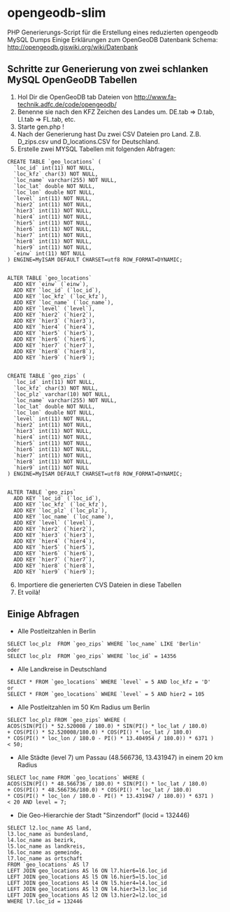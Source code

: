 # opengeodb-slim
PHP Generierungs-Script für die Erstellung eines reduzierten opengeodb MySQL Dumps
Einige Erklärungen zum OpenGeoDB Datenbank Schema: http://opengeodb.giswiki.org/wiki/Datenbank

## Schritte zur Generierung von zwei schlanken MySQL OpenGeoDB Tabellen

1. Hol Dir die OpenGeoDB tab Dateien von http://www.fa-technik.adfc.de/code/opengeodb/
2. Benenne sie nach den KFZ Zeichen des Landes um. DE.tab => D.tab, LI.tab => FL.tab, etc.
3. Starte gen.php !
4. Nach der Generierung hast Du zwei CSV Dateien pro Land. Z.B. D_zips.csv und D_locations.CSV for Deutschland.
5. Erstelle zwei MYSQL Tabellen mit folgenden Abfragen:
```
CREATE TABLE `geo_locations` (
  `loc_id` int(11) NOT NULL,
  `loc_kfz` char(3) NOT NULL,
  `loc_name` varchar(255) NOT NULL,
  `loc_lat` double NOT NULL,
  `loc_lon` double NOT NULL,
  `level` int(11) NOT NULL,
  `hier2` int(11) NOT NULL,
  `hier3` int(11) NOT NULL,
  `hier4` int(11) NOT NULL,
  `hier5` int(11) NOT NULL,
  `hier6` int(11) NOT NULL,
  `hier7` int(11) NOT NULL,
  `hier8` int(11) NOT NULL,
  `hier9` int(11) NOT NULL,
  `einw` int(11) NOT NULL
) ENGINE=MyISAM DEFAULT CHARSET=utf8 ROW_FORMAT=DYNAMIC;


ALTER TABLE `geo_locations`
  ADD KEY `einw` (`einw`),
  ADD KEY `loc_id` (`loc_id`),
  ADD KEY `loc_kfz` (`loc_kfz`),
  ADD KEY `loc_name` (`loc_name`),
  ADD KEY `level` (`level`),
  ADD KEY `hier2` (`hier2`),
  ADD KEY `hier3` (`hier3`),
  ADD KEY `hier4` (`hier4`),
  ADD KEY `hier5` (`hier5`),
  ADD KEY `hier6` (`hier6`),
  ADD KEY `hier7` (`hier7`),
  ADD KEY `hier8` (`hier8`),
  ADD KEY `hier9` (`hier9`);


CREATE TABLE `geo_zips` (
  `loc_id` int(11) NOT NULL,
  `loc_kfz` char(3) NOT NULL,
  `loc_plz` varchar(10) NOT NULL,
  `loc_name` varchar(255) NOT NULL,
  `loc_lat` double NOT NULL,
  `loc_lon` double NOT NULL,
  `level` int(11) NOT NULL,
  `hier2` int(11) NOT NULL,
  `hier3` int(11) NOT NULL,
  `hier4` int(11) NOT NULL,
  `hier5` int(11) NOT NULL,
  `hier6` int(11) NOT NULL,
  `hier7` int(11) NOT NULL,
  `hier8` int(11) NOT NULL,
  `hier9` int(11) NOT NULL
) ENGINE=MyISAM DEFAULT CHARSET=utf8 ROW_FORMAT=DYNAMIC;


ALTER TABLE `geo_zips`
  ADD KEY `loc_id` (`loc_id`),
  ADD KEY `loc_kfz` (`loc_kfz`),
  ADD KEY `loc_plz` (`loc_plz`),
  ADD KEY `loc_name` (`loc_name`),
  ADD KEY `level` (`level`),
  ADD KEY `hier2` (`hier2`),
  ADD KEY `hier3` (`hier3`),
  ADD KEY `hier4` (`hier4`),
  ADD KEY `hier5` (`hier5`),
  ADD KEY `hier6` (`hier6`),
  ADD KEY `hier7` (`hier7`),
  ADD KEY `hier8` (`hier8`),
  ADD KEY `hier9` (`hier9`);
```
6. Importiere die generierten CVS Dateien in diese Tabellen
7. Et voilà!

## Einige Abfragen

+ Alle Postleitzahlen in Berlin
```
SELECT loc_plz  FROM `geo_zips` WHERE `loc_name` LIKE 'Berlin'
oder
SELECT loc_plz  FROM `geo_zips` WHERE `loc_id` = 14356
```

+ Alle Landkreise in Deutschland
```
SELECT * FROM `geo_locations` WHERE `level` = 5 AND loc_kfz = 'D'
or
SELECT * FROM `geo_locations` WHERE `level` = 5 AND hier2 = 105
```

+ Alle Postleitzahlen im 50 Km Radius um Berlin
```
SELECT loc_plz FROM `geo_zips` WHERE (
ACOS(SIN(PI() * 52.520008 / 180.0) * SIN(PI() * loc_lat / 180.0) 
+ COS(PI() * 52.520008/180.0) * COS(PI() * loc_lat / 180.0) 
* COS(PI() * loc_lon / 180.0 - PI() * 13.404954 / 180.0)) * 6371 )
< 50;
```

+ Alle Städte (level 7) um Passau (48.566736, 13.431947) in einem 20 km Radius
```
SELECT loc_name FROM `geo_locations` WHERE (
ACOS(SIN(PI() * 48.566736 / 180.0) * SIN(PI() * loc_lat / 180.0) 
+ COS(PI() * 48.566736/180.0) * COS(PI() * loc_lat / 180.0) 
* COS(PI() * loc_lon / 180.0 - PI() * 13.431947 / 180.0)) * 6371 )
< 20 AND level = 7;
```

+ Die Geo-Hierarchie der Stadt "Sinzendorf" (locid = 132446)
```
SELECT l2.loc_name AS land, 
l3.loc_name as bundesland,
l4.loc_name as bezirk,
l5.loc_name as landkreis,
l6.loc_name as gemeinde,
l7.loc_name as ortschaft
FROM `geo_locations` AS l7
LEFT JOIN geo_locations AS l6 ON l7.hier6=l6.loc_id
LEFT JOIN geo_locations AS l5 ON l6.hier5=l5.loc_id
LEFT JOIN geo_locations AS l4 ON l5.hier4=l4.loc_id
LEFT JOIN geo_locations AS l3 ON l4.hier3=l3.loc_id
LEFT JOIN geo_locations AS l2 ON l3.hier2=l2.loc_id
WHERE l7.loc_id = 132446
```

